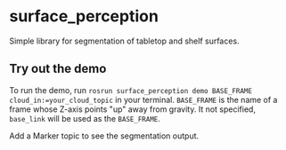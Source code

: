 # surface_perception

Simple library for segmentation of tabletop and shelf surfaces.

## Try out the demo
To run the demo, run `rosrun surface_perception demo BASE_FRAME cloud_in:=your_cloud_topic` in your terminal.
`BASE_FRAME` is the name of a frame whose Z-axis points "up" away from gravity.
It not specified, `base_link` will be used as the `BASE_FRAME`.

Add a Marker topic to see the segmentation output.
